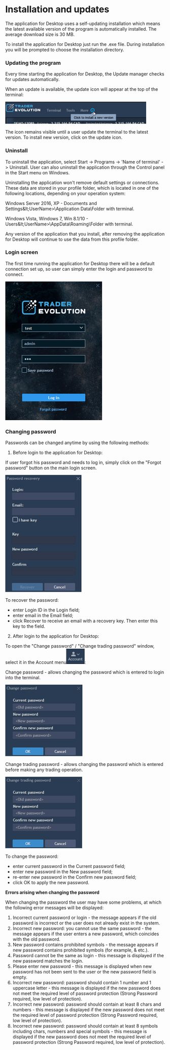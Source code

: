 # Installation and updates

The application for Desktop uses a self-updating installation which means the latest available version of the program is automatically installed. The average download size is 30 MB.

To install the application for Desktop just run the .exe file. During installation you will be prompted to choose the installation directory.

### **Updating the program**

Every time starting the application for Desktop, the Update manager checks for updates automatically.

When an update is available, the update icon will appear at the top of the terminal:

![](../../.gitbook/assets/image%20%285%29.png)

The icon remains visible until a user update the terminal to the latest version. To install new version, click on the update icon.

### **Uninstall**

To uninstall the application, select Start -&gt; Programs -&gt; 'Name of terminal' -&gt; Uninstall. User can also uninstall the application through the Control panel in the Start menu on Windows.

Uninstalling the application won't remove default settings or connections. These data are stored in your profile folder, which is located in one of the following locations, depending on your operation system:

Windows Server 2016, XP - Documents and Settings\&lt;UserName&gt;\Application Data\Folder with terminal.

Windows Vista, Windows 7, Win 8.1/10 - Users\&lt;UserName&gt;\AppData\Roaming\Folder with terminal.

Any version of the application that you install, after removing the application for Desktop will continue to use the data from this profile folder.

### **Login screen**

The first time running the application for Desktop there will be a default connection set up, so user can simply enter the login and password to connect.

![](../../.gitbook/assets/login-screen.png)

### **Changing password**

Passwords can be changed anytime by using the following methods:

1. Before login to the application for Desktop:

If user forgot his password and needs to log in, simply click on the "Forgot password" button on the main login screen.

![](../../.gitbook/assets/password.png)

To recover the password:

* enter Login ID in the Login field;
* enter email in the Email field;
* click Recover to receive an email with a recovery key. Then enter this key to the field.

2. After login to the application for Desktop:

To open the "Change password" / "Change trading password" window, select it in the Account menu![](../../.gitbook/assets/image%20%282%29.png):

Change password - allows changing the password which is entered to login into the terminal.

![](../../.gitbook/assets/image.png)

Change trading password - allows changing the password which is entered before making any trading operation.

![](../../.gitbook/assets/image%20%284%29.png)

To change the password:

* enter current password in the Current password field;
* enter new password in the New password field;
* re-enter new password in the Confirm new password field;
* click OK to apply the new password.

**Errors arising when changing the password**

When changing the password the user may have some problems, at which the following error messages will be displayed:

1. Incorrect current password or login - the message appears if the old password is incorrect or the user does not already exist in the system.
2. Incorrect new password: you cannot use the same password - the message appears if the user enters a new password, which coincides with the old password.
3. New password contains prohibited symbols - the message appears if new password contains prohibited symbols \(for example, & etc.\).
4. Password cannot be the same as login - this message is displayed if the new password matches the login.
5. Please enter new password - this message is displayed when new password has not been sent to the user or the new password field is empty.
6. Incorrect new password: password should contain 1 number and 1 uppercase letter - this message is displayed if the new password does not meet the required level of password protection \(Strong Password required, low level of protection\).
7. Incorrect new password: password should contain at least 8 chars and numbers - this message is displayed if the new password does not meet the required level of password protection \(Strong Password required, low level of protection\).
8. Incorrect new password: password should contain at least 8 symbols including chars, numbers and special symbols - this message is displayed if the new password does not meet the required level of password protection \(Strong Password required, low level of protection\).

